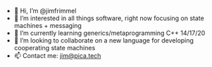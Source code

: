 - 👋 Hi, I’m @jimfrimmel
- 👀 I’m interested in all things software, right now focusing on state machines + messaging
- 🌱 I’m currently learning generics/metaprogramming C++ 14/17/20
- 💞️ I’m looking to collaborate on a new language for developing cooperating state machines
- 📫 Contact me: jim@pica.tech

<!---
jimfrimmel/jimfrimmel is a ✨ special ✨ repository because its `README.md` (this file) appears on your GitHub profile.
You can click the Preview link to take a look at your changes.
--->
